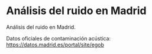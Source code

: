 # Análisis del ruido en Madrid

Análisis del ruido en Madrid. 

Datos oficiales de contaminación acústica: https://datos.madrid.es/portal/site/egob


